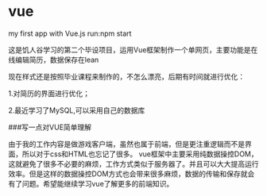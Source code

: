 # vue
my first app with Vue.js
run:npm start


这是饥人谷学习的第二个毕设项目，运用Vue框架制作一个单网页，主要功能是在线编辑简历，数据保存在lean

现在样式还是按照毕业课程来制作的，不怎么漂亮，后期有时间就进行优化：

1.对简历的界面进行优化；

2.最近学习了MySQL,可以采用自己的数据库


###写一点对VUE简单理解

由于我的工作内容是做游戏客户端，虽然也属于前端，但是更注重逻辑而不是界面，所以对于css和HTML也忘记了很多。
vue框架中主要采用纯数据操控DOM，这就避免了很多不必要的麻烦，工作方式类似于服务器了。并且可以大大提高运行效率。但是这样的数据操控DOM方式也会带来很多麻烦，数据的传输和保存就会有了问题。希望能继续学习vue了解更多的前端知识。
